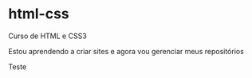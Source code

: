 # html-css
Curso de HTML e CSS3

Estou aprendendo a criar sites e agora vou gerenciar meus repositórios

Teste

